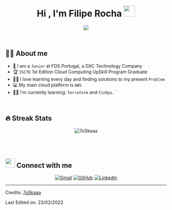 <h1 align="center">Hi , I'm Filipe Rocha <img src="https://media.giphy.com/media/hvRJCLFzcasrR4ia7z/giphy.gif" width="35"></h1>
<p align="center">
  <a href="https://github.com/DenverCoder1/readme-typing-svg"><img src="https://readme-typing-svg.herokuapp.com?lines=Computer+Science+Student;Competitive+Programmer;ACPC+2021+Finalist;DS%20|%20Algorithms%20|%20OOP%20;Specialist%20on%20Codeforces;Division%202%20on%20Codechef%20(3%20Stars);6%20Kyu%20on%20Atcoder;Always%20learning%20new%20things&center=true&width=500&height=50"></a>
</p>


<br>



## :sassy_man:  About me
- :school: I am a `Junior` at FDS Portugal, a DXC Technology Company
- :trophy: `ISCTE` 1st Edition Cloud Computing UpSkill Program Graduate
- :technologist: I love learning every day and finding solutions to my present `Problem`
- :computer: My main cloud platform is `AWS`
- :student: I’m currently learning: `Terraform` and `FinOps`.
`
<br>

## 🔥 Streak Stats
<p align="center"><img src="https://github-readme-streak-stats.herokuapp.com/?user=filipemiguelrocha&theme=algolia" alt="7oSkaaa" /></p>

<br>
<br>

## <img src="https://media.giphy.com/media/iY8CRBdQXODJSCERIr/giphy.gif" width="30px"> Connect with me
<p align="center">
	<a href="mailto:filipemiguelrocha@hotmail.com"><img img src="https://img.shields.io/badge/gmail-%23EA4335.svg?style=plastic&logo=gmail&logoColor=white" alt="Gmail"/></a>
	<a href="https://github.com/filipemiguelrocha"><img src="https://img.shields.io/badge/github-%23181717.svg?style=plastic&logo=github&logoColor=white" alt="GitHub"/></a>
	<a href="https://www.linkedin.com/in/filipemiguelrocha/"><img src="https://img.shields.io/badge/linkedin-%230A66C2.svg?style=plastic&logo=linkedin&logoColor=white" alt="LinkedIn"/></a>
</p>





-----
Credits: [7oSkaaa](https://github.com/7oSkaaa)

Last Edited on: 23/02/2022
